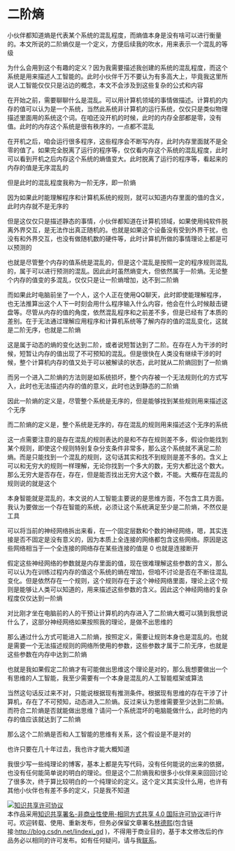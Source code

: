 # 二阶熵

小伙伴都知道熵是代表某个系统的混乱程度，而熵值本身是没有啥可以进行衡量的。本文所说的二阶熵仅是一个定义，方便后续我的吹水，用来表示一个混乱的等级

<!--more-->
<!-- CreateTime:6/7/2020 7:29:09 PM -->

<!-- 发布 -->

为什么会用到这个有趣的定义？因为我需要描述我创建的系统的混乱程度，而这个系统是用来描述人工智能的。此时小伙伴千万不要认为有多高大上，毕竟我这里所说人工智能仅仅只是沾边的概念，本文不会涉及到这些复杂的公式和内容

在开始之前，需要聊聊什么是混乱。可以用计算机领域的事情做描述。计算机的内存的值可以认为是一个系统，当然此系统非计算机的运行系统，仅仅只是类似物理描述里面用的系统这个词。在咱还没开机的时候，此时的内存全部都是零，没有值。此时的内存这个系统是很有秩序的，一点都不混乱

在开机之后，咱会运行很多程序，这些程序会不断写内存，此时内存里面就不是全零的值了。如果完全脱离了运行的程序等，仅仅看内存这个系统的混乱程度，此时可以看到开机之后内存这个系统的熵值变大。此时脱离了运行的程序等，看起来的内存的值是无序混乱的

但是此时的混乱程度我称为一阶无序，即一阶熵

因为如果此时能理解程序和计算机系统的规则，就可以知道内存里面的值的含义，此时内存就不是无序的

但是这仅仅只是描述静态的事情，小伙伴都知道在计算机领域，如果使用纯软件脱离外界交互，是无法作出真正随机的。也就是如果这个设备没有受到外界干扰，也没有和外界交互，也没有做随机数的硬件等，此时计算机所做的事情理论上都是可以预测的

也就是尽管整个内存的值系统是混乱的，但是这个混乱是按照一定的程序规则混乱的，属于可以进行预测的混乱。因此此时虽然熵变大，但依然属于一阶熵。无论整个内存的值变的多混乱，仅仅只是让一阶熵增加，达不到二阶熵

而如果此时电脑前坐了一个人，这个人正在使用QQ聊天，此时即使能理解程序，也无法推算出这个人下一时刻会用什么程序输入什么内容，他会在什么时候敲击键盘等。尽管从内存的值的角度，依然混乱程序和之前差不多，但是已经有了本质的差别。在于无法通过理解应用程序和计算机系统等了解内存的值的混乱变化，这就是二阶无序，也就是二阶熵

这是属于动态的熵的变化达到二阶，或者说短暂达到了二阶。在存在人为干涉的时候，短暂让内存的值出现了不可预知的混乱。但是很快在人类没有继续干涉的时候，整个计算机内存的值又处于可以被解读的状态，此时就从二阶熵回到了一阶熵

而另一个进入二阶熵的方法则是如系统损坏，整个内存被一个无法规则化的方式写入，此时也无法描述内存的值的意义，此时也达到静态的二阶熵

因此一阶熵的定义是，尽管整个系统是无序的，但是能够找到某些规则用来描述这个无序

而二阶熵的定义是，整个系统是无序的，存在混乱的规则用来描述这个无序的系统

这一点需要注意的是存在混乱的规则表达的是和不存在规则差不多，假设你能找到某个规则，即使这个规则特别复杂分支条件非常多，那么这个系统就不满足二阶熵。而是只能找到一个混乱的规则，这句话其实和找不到规则是差不多的。含义上可以和无穷大的规则一样理解，无论你找到一个多大的数，无穷大都比这个数大。那么无穷大是否存在，存在，但是能否找出无穷大这个数，不能。大概存在混乱的规则说的就是这个

本身智能就是混乱的，本文说的人工智能主要说的是思维方面，不包含工具方面。我认为要做出一个存在智能的系统，必须让这个系统满足至少是二阶熵，不然仅是工具

可以将当前的神经网络拆出来看，在一个固定层数和个数的神经网络，嗯，其实连接是否不固定是没有意义的，因为本质上全连接的网络都包含这些网络。原因是这些网络相当于一个全连接的网络存在某些连接的值是 0 也就是连接断开

假定这些神经网络的参数就是内存里面的值，现在很难理解这些参数的含义，那么可以认为在训练过程内存的值这个系统的熵在增加，但咱不讨论是否在不断往混乱变化。但是依然存在一个规则，这个规则存在于这个神经网络里面，理论上这个规则是能够让人类可以知道的，用来描述这些参数的含义。因此这个神经网络的复杂程度仅仅达到一阶熵

对比刚才坐在电脑前的人的干预让计算机的内存进入了二阶熵大概可以猜到我想说什么了，这部分神经网络如果按照我的理论，是做不出思维的

那么通过什么方式可能进入二阶熵，按照定义，需要让规则本身也是混乱的。也就是需要一个无法描述规则的网络所使用的参数，这些参数才属于二阶无序，也就是这些参数在内存中达到二阶熵

也就是我如果假定二阶熵才有可能做出思维这个理论是对的，那么我想要做出一个有思维的人工智能，我至少需要有一个本身是混乱的人工智能框架或算法

当然这句话反过来不对，只能说根据现有推测条件。根据现有思维的存在干涉了计算机，存在了不可预知，动态进入二阶熵。反过来认为思维需要至少达到二阶熵。而符合二阶熵是否就能做出思维？请问一个系统混坏的电脑能做什么，此时他的内存的值应该就达到了二阶熵

那么这个二阶熵是否和人工智能的思维有关系，这个假设是不是对的

也许只要在几十年过去，我也许才能大概知道

我很少写一些纯理论的博客，基本上都是先写代码，没有任何能说的出来的依据，也没有任何能简单说的明白的理论。但是这个二阶熵我和很多小伙伴来来回回讨论了很多次，终于算比较明白的一个纯理论的定义。这个定义其实没什么用，也许有其他小伙伴也有差不多的定义，只是我不知道

<a rel="license" href="http://creativecommons.org/licenses/by-nc-sa/4.0/"><img alt="知识共享许可协议" style="border-width:0" src="https://licensebuttons.net/l/by-nc-sa/4.0/88x31.png" /></a><br />本作品采用<a rel="license" href="http://creativecommons.org/licenses/by-nc-sa/4.0/">知识共享署名-非商业性使用-相同方式共享 4.0 国际许可协议</a>进行许可。欢迎转载、使用、重新发布，但务必保留文章署名[林德熙](http://blog.csdn.net/lindexi_gd)(包含链接:http://blog.csdn.net/lindexi_gd )，不得用于商业目的，基于本文修改后的作品务必以相同的许可发布。如有任何疑问，请与我[联系](mailto:lindexi_gd@163.com)。  
